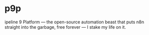 # p9p
ipeline 9 Platform — the open-source automation beast that puts n8n straight into the garbage, free forever — I stake my life on it.
